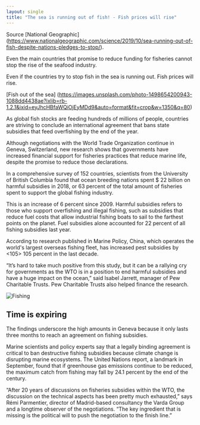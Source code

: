```yaml
---
layout: single
title: "The sea is running out of fish! - Fish prices will rise"
---
```

Source [National Geographic] (https://www.nationalgeographic.com/science/2019/10/sea-running-out-of-fish-despite-nations-pledges-to-stop/).

Even the main countries that promise to reduce funding for fisheries cannot stop the rise of the seafood industry.

Even if the countries try to stop fish in the sea is running out. Fish prices will rise.

[Fish out of the sea] (https://images.unsplash.com/photo-1498654200943-1088dd4438ae?ixlib=rb-1.2.1&ixid=eyJhcHBfaWQiOjEyMDd9&auto=format&fit=crop&w=1350&q=80)

As global fish stocks are feeding hundreds of millions of people, countries are striving to conclude an international agreement that bans state subsidies that feed overfishing by the end of the year.

Although negotiations with the World Trade Organization continue in Geneva, Switzerland, new research shows that governments have increased financial support for fisheries practices that reduce marine life, despite the promise to reduce those declarations.

In a comprehensive survey of 152 countries, scientists from the University of British Columbia found that ocean breeding nations spent $ 22 billion on harmful subsidies in 2018, or 63 percent of the total amount of fisheries spent to support the global fishing industry.

<script async src="//pagead2.googlesyndication.com/pagead/js/adsbygoogle.js"></script>
<ins class="adsbygoogle"
     style="display:block; text-align:center;"
     data-ad-layout="in-article"
     data-ad-format="fluid"
     data-ad-client="ca-pub-7868661326160958"
     data-ad-slot="3072558811"></ins>
<script>
     (adsbygoogle = window.adsbygoogle || []).push({});
</script>

This is an increase of 6 percent since 2009. Harmful subsidies refers to those who support overfishing and illegal fishing, such as subsidies that reduce fuel costs that allow industrial fishing boats to sail to the farthest points on the planet. Fuel subsidies alone accounted for 22 percent of all fishing subsidies last year.

According to research published in Marine Policy, China, which operates the world's largest overseas fishing fleet, has increased pest subsidies by <105> 105 percent in the last decade.

“It’s hard to take much positive from this study, but it can be a rallying cry for governments as the WTO is in a position to end harmful subsidies and have a huge impact on the ocean,” said Isabel Jarrett, manager of Pew Charitable Trusts. Pew Charitable Trusts also helped finance the research.

![Fishing](https://images.unsplash.com/photo-1545450660-3378a7f3a364?ixlib=rb-1.2.1&ixid=eyJhcHBfaWQiOjEyMDd9&auto=format&fit=crop&w=1350&q=80)

Time is expiring
-
The findings underscore the high amounts in Geneva because it only lasts three months to reach an agreement on fishing subsidies.

<script async src="//pagead2.googlesyndication.com/pagead/js/adsbygoogle.js"></script>
<ins class="adsbygoogle"
     style="display:block; text-align:center;"
     data-ad-layout="in-article"
     data-ad-format="fluid"
     data-ad-client="ca-pub-7868661326160958"
     data-ad-slot="3072558811"></ins>
<script>
     (adsbygoogle = window.adsbygoogle || []).push({});
</script>

Marine scientists and policy experts say that a legally binding agreement is critical to ban destructive fishing subsidies because climate change is disrupting marine ecosystems. The United Nations report, a landmark in September, found that if greenhouse gas emissions continue to be reduced, the maximum catch from fishing may fall by 24.1 percent by the end of the century.

“After 20 years of discussions on fisheries subsidies within the WTO, the discussion on the technical aspects has been pretty much exhausted,” says Rémi Parmentier, director of Madrid-based consultancy the Varda Group and a longtime observer of the negotiations. “The key ingredient that is missing is the political will to push the negotiation to the finish line.”
